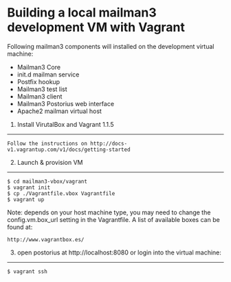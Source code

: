 Building a local mailman3 development VM with Vagrant
=====================
Following mailman3 components will installed on the development virtual machine:

* Mailman3 Core
* init.d mailman service
* Postfix hookup
* Mailman3 test list
* Mailman3 client
* Mailman3 Postorius web interface
* Apache2 mailman virtual host


1. Install VirutalBox and Vagrant 1.1.5
-------------

	Follow the instructions on http://docs-v1.vagrantup.com/v1/docs/getting-started

2. Launch & provision VM
---------------

	$ cd mailman3-vbox/vagrant
	$ vagrant init
	$ cp ./Vagrantfile.vbox Vagrantfile
	$ vagrant up
	
Note: depends on your host machine type, you may need to change the config.vm.box_url setting
in the Vagrantfile. A list of available boxes can be found at:
	
	http://www.vagrantbox.es/
	
3. open postorius at http://localhost:8080 or login into the virtual machine:
----------------

	$ vagrant ssh